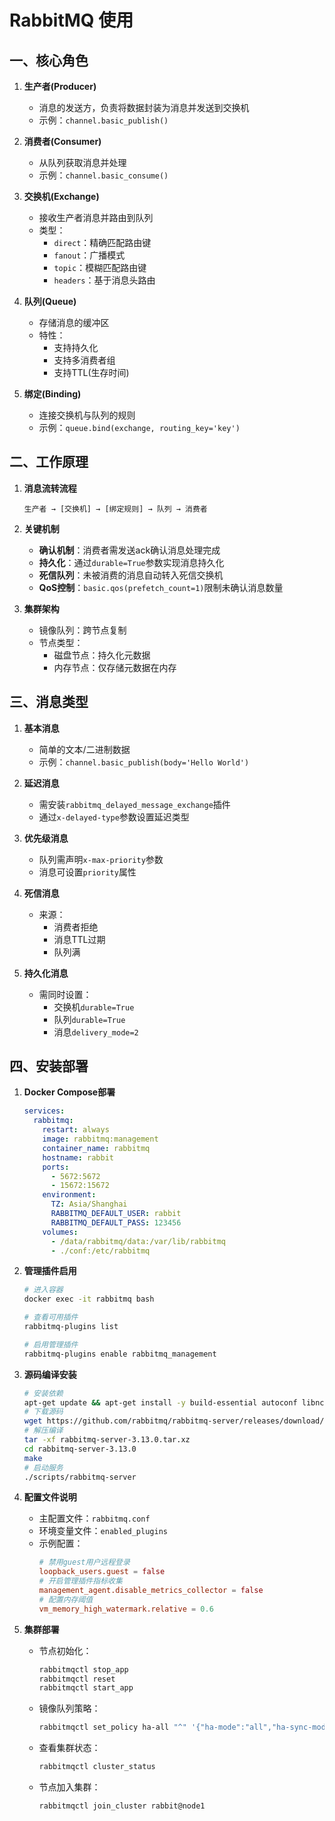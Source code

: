 # RabbitMQ 使用

## 一、核心角色
1. **生产者(Producer)**  
   - 消息的发送方，负责将数据封装为消息并发送到交换机
   - 示例：`channel.basic_publish()`

2. **消费者(Consumer)**  
   - 从队列获取消息并处理
   - 示例：`channel.basic_consume()`

3. **交换机(Exchange)**  
   - 接收生产者消息并路由到队列
   - 类型：
     - `direct`：精确匹配路由键
     - `fanout`：广播模式
     - `topic`：模糊匹配路由键
     - `headers`：基于消息头路由

4. **队列(Queue)**  
   - 存储消息的缓冲区
   - 特性：
     - 支持持久化
     - 支持多消费者组
     - 支持TTL(生存时间)

5. **绑定(Binding)**  
   - 连接交换机与队列的规则
   - 示例：`queue.bind(exchange, routing_key='key')`

## 二、工作原理
1. **消息流转流程**  
   ```
   生产者 → [交换机] → [绑定规则] → 队列 → 消费者
   ```

2. **关键机制**  
   - **确认机制**：消费者需发送ack确认消息处理完成
   - **持久化**：通过`durable=True`参数实现消息持久化
   - **死信队列**：未被消费的消息自动转入死信交换机
   - **QoS控制**：`basic.qos(prefetch_count=1)`限制未确认消息数量

3. **集群架构**  
   - 镜像队列：跨节点复制
   - 节点类型：
     - 磁盘节点：持久化元数据
     - 内存节点：仅存储元数据在内存

## 三、消息类型
1. **基本消息**  
   - 简单的文本/二进制数据
   - 示例：`channel.basic_publish(body='Hello World')`

2. **延迟消息**  
   - 需安装`rabbitmq_delayed_message_exchange`插件
   - 通过`x-delayed-type`参数设置延迟类型

3. **优先级消息**  
   - 队列需声明`x-max-priority`参数
   - 消息可设置`priority`属性

4. **死信消息**  
   - 来源：
     - 消费者拒绝
     - 消息TTL过期
     - 队列满

5. **持久化消息**  
   - 需同时设置：
     - 交换机`durable=True`
     - 队列`durable=True`
     - 消息`delivery_mode=2`

## 四、安装部署
1. **Docker Compose部署**  
   ```yaml
   services:
     rabbitmq:
       restart: always
       image: rabbitmq:management
       container_name: rabbitmq
       hostname: rabbit
       ports:
         - 5672:5672
         - 15672:15672
       environment:
         TZ: Asia/Shanghai
         RABBITMQ_DEFAULT_USER: rabbit
         RABBITMQ_DEFAULT_PASS: 123456
       volumes:
         - /data/rabbitmq/data:/var/lib/rabbitmq
         - ./conf:/etc/rabbitmq
   ```

2. **管理插件启用**  
   ```bash
   # 进入容器
   docker exec -it rabbitmq bash
   
   # 查看可用插件
   rabbitmq-plugins list
   
   # 启用管理插件
   rabbitmq-plugins enable rabbitmq_management
   ```

3. **源码编译安装**  
   ```bash
   # 安装依赖
   apt-get update && apt-get install -y build-essential autoconf libncurses5-dev
   # 下载源码
   wget https://github.com/rabbitmq/rabbitmq-server/releases/download/v3.13.0/rabbitmq-server-3.13.0.tar.xz
   # 解压编译
   tar -xf rabbitmq-server-3.13.0.tar.xz
   cd rabbitmq-server-3.13.0
   make
   # 启动服务
   ./scripts/rabbitmq-server
   ```

4. **配置文件说明**  
   - 主配置文件：`rabbitmq.conf`
   - 环境变量文件：`enabled_plugins`
   - 示例配置：
     ```conf
     # 禁用guest用户远程登录
     loopback_users.guest = false
     # 开启管理插件指标收集
     management_agent.disable_metrics_collector = false
     # 配置内存阈值
     vm_memory_high_watermark.relative = 0.6
     ```

5. **集群部署**  
   - 节点初始化：
     ```bash
     rabbitmqctl stop_app
     rabbitmqctl reset
     rabbitmqctl start_app
     ```
   - 镜像队列策略：
     ```bash
     rabbitmqctl set_policy ha-all "^" '{"ha-mode":"all","ha-sync-mode":"automatic"}'
     ```
   - 查看集群状态：
     ```bash
     rabbitmqctl cluster_status
     ```
   - 节点加入集群：
     ```bash
     rabbitmqctl join_cluster rabbit@node1
     ```
